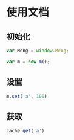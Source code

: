 # 使用文档

## 初始化

```js
var Meng = window.Meng;

var m = new m();
```

## 设置

```js
m.set('a', 100)
```

## 获取

```js
cache.get('a')
```